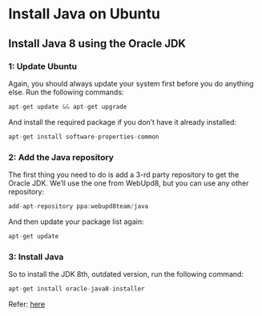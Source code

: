 # Install Java on Ubuntu

## Install Java 8 using the Oracle JDK
### 1: Update Ubuntu
Again, you should always update your system first before you do anything else. Run the following commands:

```java
apt-get update && apt-get upgrade
```

And install the required package if you don’t have it already installed:

```java
apt-get install software-properties-common
```
### 2: Add the Java repository
The first thing you need to do is add a 3-rd party repository to get the Oracle JDK. We’ll use the one from WebUpd8, but you can use any other repository:

```java
add-apt-repository ppa:webupd8team/java
```

And then update your package list again:

```java
apt-get update
```

### 3: Install Java
So to install the JDK 8th, outdated version, run the following command:

```java
apt-get install oracle-java8-installer
```

Refer: [here](https://thishosting.rocks/install-java-ubuntu/)
